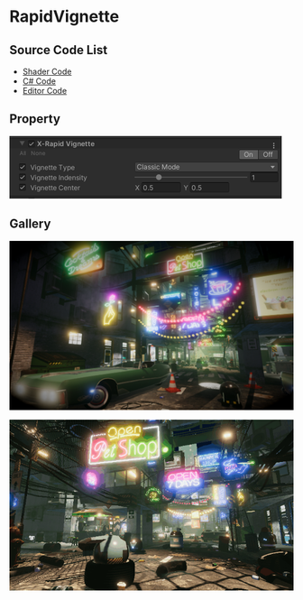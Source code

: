 
# RapidVignette

## Source Code List
- [Shader Code](Shader/RapidVignette.shader)
- [C# Code](RapidVignette.cs)
- [Editor Code](Editor/RapidVignetteEditor.cs)


## Property
![](https://raw.githubusercontent.com/QianMo/X-PostProcessing-Gallery/master/Media/Vignette/RapidVignette/RapidVignetteProperty.png)

## Gallery
![](https://raw.githubusercontent.com/QianMo/X-PostProcessing-Gallery/master/Media/Vignette/RapidVignette/RapidVignette.png)

![](https://raw.githubusercontent.com/QianMo/X-PostProcessing-Gallery/master/Media/Vignette/RapidVignette/RapidVignette.gif)